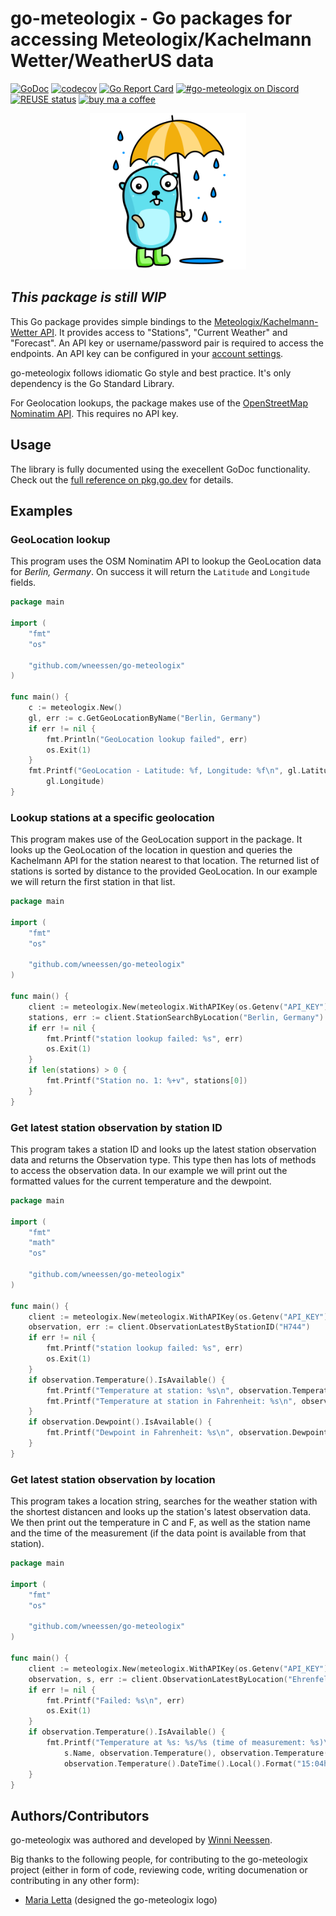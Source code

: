 <!--
SPDX-FileCopyrightText: 2023 Winni Neessen <wn@neessen.dev>

SPDX-License-Identifier: CC0-1.0
-->

# go-meteologix - Go packages for accessing Meteologix/Kachelmann Wetter/WeatherUS data

[![GoDoc](https://godoc.org/github.com/wneessen/go-mail?status.svg)](https://pkg.go.dev/github.com/wneessen/go-meteologix)
[![codecov](https://codecov.io/gh/wneessen/go-meteologix/branch/main/graph/badge.svg?token=W4QI1RMR4L)](https://codecov.io/gh/wneessen/go-meteologix)
[![Go Report Card](https://goreportcard.com/badge/github.com/wneessen/go-meteologix)](https://goreportcard.com/report/github.com/wneessen/go-meteologix)
[![#go-meteologix on Discord](https://img.shields.io/badge/Discord-%23go–meteologix-blue.svg)](https://discord.gg/TvNMuDh4pK)
[![REUSE status](https://api.reuse.software/badge/github.com/wneessen/go-meteologix)](https://api.reuse.software/info/github.com/wneessen/go-meteologix)
<a href="https://ko-fi.com/D1D24V9IX"><img src="https://uploads-ssl.webflow.com/5c14e387dab576fe667689cf/5cbed8a4ae2b88347c06c923_BuyMeACoffee_blue.png" height="20" alt="buy ma a coffee"></a>

<p align="center"><img src="./assets/gopher43.svg" width="250" alt="go-meteologx logo"/></p>

## *This package is still WIP*

This Go package provides simple bindings to the 
[Meteologix/Kachelmann-Wetter API](https://api.kachelmannwetter.com/v02/_doc.html#/).
It provides access to "Stations", "Current Weather" and "Forecast". An API key or 
username/password pair is required to access the endpoints. An API key can be configured
in your [account settings](https://accounts.meteologix.com/subscriptions).

go-meteologix follows idiomatic Go style and best practice. It's only dependency is 
the Go Standard Library.

For Geolocation lookups, the package makes use of the 
[OpenStreetMap Nominatim API](https://nominatim.org/). This requires no API key.

## Usage

The library is fully documented using the execellent GoDoc functionality. Check out 
the [full reference on pkg.go.dev](https://pkg.go.dev/github.com/wneessen/go-hibp) for 
details.

## Examples

### GeoLocation lookup

This program uses the OSM Nominatim API to lookup the GeoLocation data for *Berlin, Germany*.
On success it will return the `Latitude` and `Longitude` fields.
```go
package main

import (
	"fmt"
	"os"

	"github.com/wneessen/go-meteologix"
)

func main() {
	c := meteologix.New()
	gl, err := c.GetGeoLocationByName("Berlin, Germany")
	if err != nil {
		fmt.Println("GeoLocation lookup failed", err)
		os.Exit(1)
	}
	fmt.Printf("GeoLocation - Latitude: %f, Longitude: %f\n", gl.Latitude,
		gl.Longitude)
}
```

### Lookup stations at a specific geolocation

This program makes use of the GeoLocation support in the package. It looks up the GeoLocation
of the location in question and queries the Kachelmann API for the station nearest to that
location. The returned list of stations is sorted by distance to the provided GeoLocation. In
our example we will return the first station in that list.

```go
package main

import (
	"fmt"
	"os"

	"github.com/wneessen/go-meteologix"
)

func main() {
	client := meteologix.New(meteologix.WithAPIKey(os.Getenv("API_KEY")))
	stations, err := client.StationSearchByLocation("Berlin, Germany")
	if err != nil {
		fmt.Printf("station lookup failed: %s", err)
		os.Exit(1)
	}
	if len(stations) > 0 {
		fmt.Printf("Station no. 1: %+v", stations[0])
	}
}
```

### Get latest station observation by station ID

This program takes a station ID and looks up the latest station observation data and returns
the Observation type. This type then has lots of methods to access the observation data. In
our example we will print out the formatted values for the current temperature and the dewpoint.

```go
package main

import (
	"fmt"
	"math"
	"os"

	"github.com/wneessen/go-meteologix"
)

func main() {
	client := meteologix.New(meteologix.WithAPIKey(os.Getenv("API_KEY")))
	observation, err := client.ObservationLatestByStationID("H744")
	if err != nil {
		fmt.Printf("station lookup failed: %s", err)
		os.Exit(1)
	}
	if observation.Temperature().IsAvailable() {
		fmt.Printf("Temperature at station: %s\n", observation.Temperature())
		fmt.Printf("Temperature at station in Fahrenheit: %s\n", observation.Temperature().FahrenheitString())
	}
	if observation.Dewpoint().IsAvailable() {
		fmt.Printf("Dewpoint in Fahrenheit: %s\n", observation.Dewpoint().FahrenheitString())
	}
}
```

### Get latest station observation by location

This program takes a location string, searches for the weather station with the shortest distancen and looks up 
the station's latest observation data. We then print out the temperature in C and F, as well as the station name
and the time of the measurement (if the data point is available from that station).

```go
package main

import (
	"fmt"
	"os"

	"github.com/wneessen/go-meteologix"
)

func main() {
	client := meteologix.New(meteologix.WithAPIKey(os.Getenv("API_KEY")))
	observation, s, err := client.ObservationLatestByLocation("Ehrenfeld, Germany")
	if err != nil {
		fmt.Printf("Failed: %s\n", err)
		os.Exit(1)
	}
	if observation.Temperature().IsAvailable() {
		fmt.Printf("Temperature at %s: %s/%s (time of measurement: %s)\n",
			s.Name, observation.Temperature(), observation.Temperature().FahrenheitString(),
			observation.Temperature().DateTime().Local().Format("15:04h"))
	}
}
```

## Authors/Contributors
go-meteologix was authored and developed by [Winni Neessen](https://github.com/wneessen/).

Big thanks to the following people, for contributing to the go-meteologix project
(either in form of code, reviewing code, writing documenation or contributing in any other form):
* [Maria Letta](https://github.com/MariaLetta) (designed the go-meteologix logo)